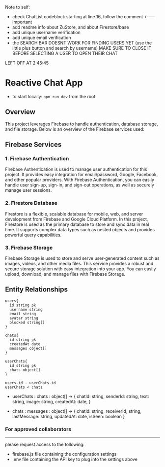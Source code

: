 Note to self:
- check ChatList codeblock starting at line 16, follow the comment <--- important
- add readme info about ZuStore, and about Firestore/base
- add unique username verification
- add unique email verification
- the SEARCH BAR DOESNT WORK FOR FINDING USERS YET (use the little plus button and search by username) MAKE SURE TO CLOSE IT BEFORE SELECTING A USER TO OPEN THEIR CHAT

LEFT OFF AT 2:45:45

# Reactive Chat App
- to start locally: ```npm run dev``` from the root

## Overview

This project leverages Firebase to handle authentication, database storage, and file storage. Below is an overview of the Firebase services used:

## Firebase Services

### 1. Firebase Authentication

Firebase Authentication is used to manage user authentication for this project. It provides easy integration for email/password, Google, Facebook, and other popular providers. With Firebase Authentication, you can easily handle user sign-up, sign-in, and sign-out operations, as well as securely manage user sessions.

### 2. Firestore Database

Firestore is a flexible, scalable database for mobile, web, and server development from Firebase and Google Cloud Platform. In this project, Firestore is used as the primary database to store and sync data in real time. It supports complex data types such as nested objects and provides powerful query capabilities.

### 3. Firebase Storage

Firebase Storage is used to store and serve user-generated content such as images, videos, and other media files. This service provides a robust and secure storage solution with easy integration into your app. You can easily upload, download, and manage files with Firebase Storage.

## Entity Relationships

```
users{
  id string pk
  username string
  email string
  avatar string
  blocked string[]
}
```

```
chats{
  id string pk
  createdAt date
  messages object[]
}
```

```
userChats{
  id string pk
  chats object[]
}
```

```
users.id - userChats.id
userChats < chats
```

- userChats : chats : object[] ->
  {
  chatId: string,
  senderId: string,
  text: string,
  image: string,
  createdAt: date,
  }

- chats : messages : object[] ->
  {
  chatId: string,
  receiverId, string,
  lastMessage: string,
  updatedAt: date,
  isSeen: boolean
  }


### For approved collaborators
-----
please request access to the following:
* firebase.js file containing the configuration settings
* .env file containing the API key to plug into the settings above